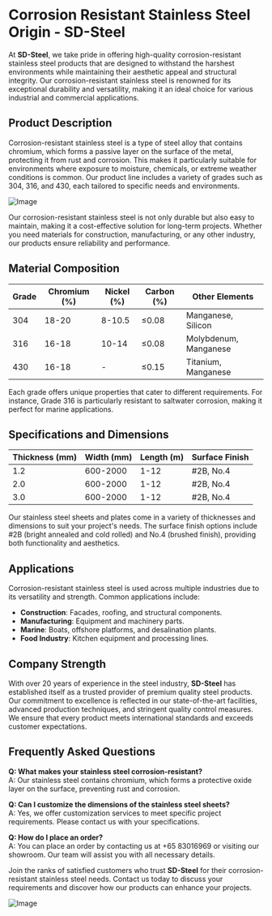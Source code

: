 # Corrosion Resistant Stainless Steel Origin - SD-Steel

At **SD-Steel**, we take pride in offering high-quality corrosion-resistant stainless steel products that are designed to withstand the harshest environments while maintaining their aesthetic appeal and structural integrity. Our corrosion-resistant stainless steel is renowned for its exceptional durability and versatility, making it an ideal choice for various industrial and commercial applications.

## Product Description

Corrosion-resistant stainless steel is a type of steel alloy that contains chromium, which forms a passive layer on the surface of the metal, protecting it from rust and corrosion. This makes it particularly suitable for environments where exposure to moisture, chemicals, or extreme weather conditions is common. Our product line includes a variety of grades such as 304, 316, and 430, each tailored to specific needs and environments.

![Image](https://github.com/user-attachments/assets/2567258e-e124-4816-932d-1809bd27ef0b)

Our corrosion-resistant stainless steel is not only durable but also easy to maintain, making it a cost-effective solution for long-term projects. Whether you need materials for construction, manufacturing, or any other industry, our products ensure reliability and performance.

## Material Composition

| Grade | Chromium (%) | Nickel (%) | Carbon (%) | Other Elements |
|-------|--------------|------------|------------|----------------|
| 304   | 18-20        | 8-10.5     | ≤0.08      | Manganese, Silicon |
| 316   | 16-18        | 10-14      | ≤0.08      | Molybdenum, Manganese |
| 430   | 16-18        | -           | ≤0.15      | Titanium, Manganese |

Each grade offers unique properties that cater to different requirements. For instance, Grade 316 is particularly resistant to saltwater corrosion, making it perfect for marine applications.

## Specifications and Dimensions

| Thickness (mm) | Width (mm) | Length (m) | Surface Finish |
|----------------|------------|------------|----------------|
| 1.2            | 600-2000   | 1-12       | #2B, No.4      |
| 2.0            | 600-2000   | 1-12       | #2B, No.4      |
| 3.0            | 600-2000   | 1-12       | #2B, No.4      |

Our stainless steel sheets and plates come in a variety of thicknesses and dimensions to suit your project's needs. The surface finish options include #2B (bright annealed and cold rolled) and No.4 (brushed finish), providing both functionality and aesthetics.

## Applications

Corrosion-resistant stainless steel is used across multiple industries due to its versatility and strength. Common applications include:

- **Construction**: Facades, roofing, and structural components.
- **Manufacturing**: Equipment and machinery parts.
- **Marine**: Boats, offshore platforms, and desalination plants.
- **Food Industry**: Kitchen equipment and processing lines.

## Company Strength

With over 20 years of experience in the steel industry, **SD-Steel** has established itself as a trusted provider of premium quality steel products. Our commitment to excellence is reflected in our state-of-the-art facilities, advanced production techniques, and stringent quality control measures. We ensure that every product meets international standards and exceeds customer expectations.

## Frequently Asked Questions

**Q: What makes your stainless steel corrosion-resistant?**  
A: Our stainless steel contains chromium, which forms a protective oxide layer on the surface, preventing rust and corrosion.

**Q: Can I customize the dimensions of the stainless steel sheets?**  
A: Yes, we offer customization services to meet specific project requirements. Please contact us with your specifications.

**Q: How do I place an order?**  
A: You can place an order by contacting us at +65 83016969 or visiting our showroom. Our team will assist you with all necessary details.

Join the ranks of satisfied customers who trust **SD-Steel** for their corrosion-resistant stainless steel needs. Contact us today to discuss your requirements and discover how our products can enhance your projects.  

![Image](https://github.com/user-attachments/assets/2567258e-e124-4816-932d-1809bd27ef0b)